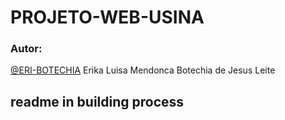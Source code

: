 

# PROJETO-WEB-USINA

###  Autor: 
<a href="https://github.com/eri-Botechia">@ERI-BOTECHIA</a>
Erika Luisa Mendonca Botechia de Jesus Leite


## readme in building process